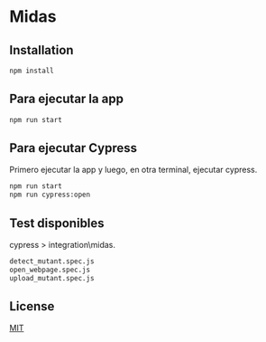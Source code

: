 # Midas

## Installation

```bash
npm install
```

## Para ejecutar la app

```bash
npm run start
```

## Para ejecutar Cypress

Primero ejecutar la app y luego, en otra terminal, ejecutar cypress.

```bash
npm run start
npm run cypress:open
```

## Test disponibles

cypress > integration\midas.

```bash
detect_mutant.spec.js
open_webpage.spec.js
upload_mutant.spec.js
```

## License

[MIT](https://choosealicense.com/licenses/mit/)
